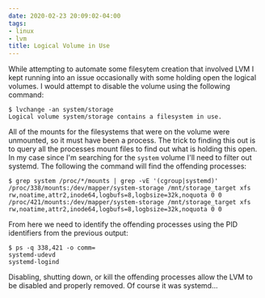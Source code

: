 ```yaml
---
date: 2020-02-23 20:09:02-04:00
tags:
- linux
- lvm
title: Logical Volume in Use
---
```


While attempting to automate some filesytem creation that involved LVM I kept
running into an issue occasionally with some holding open the logical volumes.
I would attempt to disable the volume using the following command:

```
$ lvchange -an system/storage
Logical volume system/storage contains a filesystem in use.
```

All of the mounts for the filesystems that were on the volume were unmounted,
so it must have been a process. The trick to finding this out is to query all
the processes mount files to find out what is holding this open. In my case
since I'm searching for the `system` volume I'll need to filter out systemd.
The following the command will find the offending processes:

```
$ grep system /proc/*/mounts | grep -vE '(cgroup|systemd)'
/proc/338/mounts:/dev/mapper/system-storage /mnt/storage_target xfs rw,noatime,attr2,inode64,logbufs=8,logbsize=32k,noquota 0 0
/proc/421/mounts:/dev/mapper/system-storage /mnt/storage_target xfs rw,noatime,attr2,inode64,logbufs=8,logbsize=32k,noquota 0 0
```

From here we need to identify the offending processes using the PID identifiers
from the previous output:

```
$ ps -q 338,421 -o comm=
systemd-udevd
systemd-logind
```

Disabling, shutting down, or kill the offending processes allow the LVM to be
disabled and properly removed. Of course it was systemd...
